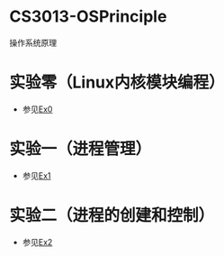 # CS3013-OSPrinciple

操作系统原理

# 实验零（Linux内核模块编程）

* 参见[Ex0](ex_0)

# 实验一（进程管理）

* 参见[Ex1](ex_1)

# 实验二（进程的创建和控制）

* 参见[Ex2](ex_2)
